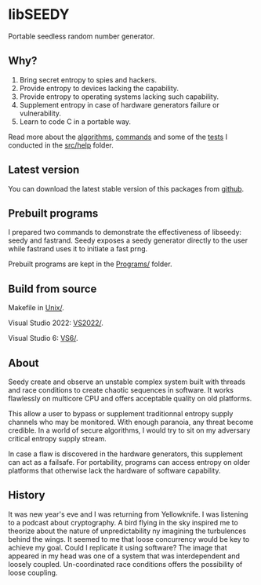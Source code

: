 # libSEEDY

Portable seedless random number generator.

## Why?

1. Bring secret entropy to spies and hackers.
2. Provide entropy to devices lacking the capability.
3. Provide entropy to operating systems lacking such capability.
4. Supplement entropy in case of hardware generators failure or vulnerability.
5. Learn to code C in a portable way.

Read more about the [algorithms](src/help/algorithms.md), [commands](src/help/commands.md) and some of the [tests](src/help/testing.md) I conducted in the [src/help](src/help) folder.

## Latest version
You can download the latest stable version of this packages from [github](https://github.com/sysaulab/libseedy).

## Prebuilt programs

I prepared two commands to demonstrate the effectiveness of libseedy: seedy and fastrand. Seedy exposes a seedy generator directly to the user while fastrand uses it to initiate a fast prng.

Prebuilt programs are kept in the [Programs/](Programs/README.md) folder.

## Build from source

Makefile in [Unix/](Unix/).

Visual Studio 2022: [VS2022/](VS2022/).

Visual Studio 6: [VS6/](VS6/).

## About

Seedy create and observe an unstable complex system built with threads and race conditions to create chaotic sequences in software. It works flawlessly on multicore CPU and offers acceptable quality on old platforms.

This allow a user to bypass or supplement traditionnal entropy supply channels who may be monitored. With enough paranoia, any threat become credible. In a world of secure algorithms, I would try to sit on my adversary critical entropy supply stream. 

In case a flaw is discovered in the hardware generators, this supplement can act as a failsafe. For portability, programs can access entropy on older platforms that otherwise lack the hardware of software capability.

## History

It was new year's eve and I was returning from Yellowknife. I was listening to a podcast about cryptography. A bird flying in the sky inspired me to theorize about the nature of unpredictability ny imagining the turbulences behind the wings. It seemed to me that loose concurrency would be key to achieve my goal. Could I replicate it using software? The image that appeared in my head was one of a system that was interdependent and loosely coupled. Un-coordinated race conditions offers the possibility of loose coupling.
